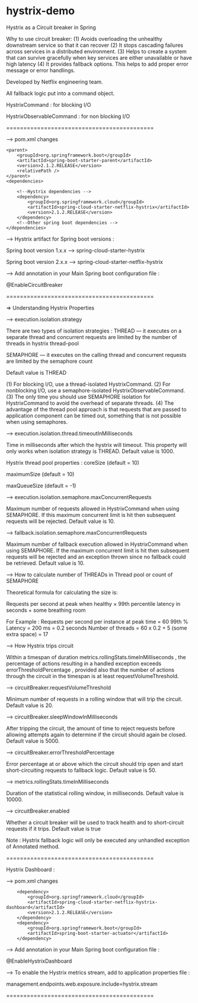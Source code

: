 # hystrix-demo

Hystrix as a Circuit breaker in Spring

Why to use circuit breaker:
(1) Avoids overloading the unhealthy downstream service so that it can recover
(2) It stops cascading failures across services in a distributed environment.
(3) Helps to create a system that can survive gracefully when key services are either unavailable or have high latency
(4) It provides fallback options. This helps to add proper error message or error handlings.

Developed by Netflix engineering team.

All fallback logic put into a command object.

HystrixCommand : for blocking I/O

HystrixObservableCommand : for non blocking I/O


===========================================


--> pom.xml changes

    <parent>
        <groupId>org.springframework.boot</groupId>
        <artifactId>spring-boot-starter-parent</artifactId>
        <version>2.1.2.RELEASE</version>
        <relativePath />
    </parent>
    <dependencies>

        <!--Hystrix dependencies -->
        <dependency>
            <groupId>org.springframework.cloud</groupId>
            <artifactId>spring-cloud-starter-netflix-hystrix</artifactId>
            <version>2.1.2.RELEASE</version>
        </dependency>
        <!--Other spring boot dependencies -->
    </dependencies>


--> Hystrix artifact for Spring boot versions :

Spring boot version 1.x.x --> spring-cloud-starter-hystrix

Spring boot version 2.x.x --> spring-cloud-starter-netflix-hystrix 


--> Add annotation in your Main Spring boot configuration file :

@EnableCircuitBreaker


===========================================


=> Understanding Hystrix Properties

--> execution.isolation.strategy

There are two types of isolation strategies :
THREAD — it executes on a separate thread and concurrent requests are limited by
        the number of threads in hystrix thread-pool
	
SEMAPHORE — it executes on the calling thread and concurrent requests are limited by the semaphore count

Default value is THREAD


(1) For blocking I/O, use a thread-isolated HystrixCommand.
(2) For nonblocking I/O, use a semaphore-isolated HystrixObservableCommand.
(3) The only time you should use SEMAPHORE isolation for HystrixCommand to avoid the overhead of separate threads.
(4) The advantage of the thread pool approach is that requests that are passed to application component can be timed out, something that is not possible when using semaphores.


--> execution.isolation.thread.timeoutInMilliseconds

Time in milliseconds after which the hystrix will timeout.
This property will only works when isolation strategy is THREAD.
Default value is 1000.


Hystrix thread pool properties :
coreSize              (default = 10)

maximumSize    (default = 10)

maxQueueSize   (default = -1)


--> execution.isolation.semaphore.maxConcurrentRequests

Maximum number of requests allowed in HystrixCommand when using SEMAPHORE.
If this maximum concurrent limit is hit then subsequent requests will be rejected.
Default value is 10.


--> fallback.isolation.semaphore.maxConcurrentRequests

Maximum number of fallback execution allowed in HystrixCommand when using SEMAPHORE.
If the maximum concurrent limit is hit then subsequent requests will be rejected and
   an exception thrown since no fallback could be retrieved.
Default value is 10.


--> How to calculate number of THREADs in Thread pool or count of SEMAPHORE

Theoretical formula for calculating the size is:

Requests per second at peak when healthy × 99th percentile latency in seconds + some breathing room

For Example :
Requests per second per instance at peak time = 60
99th % Latency = 200 ms = 0.2 seconds
Number of threads = 60 x 0.2 + 5 (some extra space) = 17


--> How Hystrix trips circuit

Within a timespan of duration metrics.rollingStats.timeInMilliseconds ,
the percentage of actions resulting in a handled exception exceeds errorThresholdPercentage ,
provided also that the number of actions through the circuit in the timespan is at least requestVolumeThreshold.


--> circuitBreaker.requestVolumeThreshold

Minimum number of requests in a rolling window that will trip the circuit.
Default value is 20.

--> circuitBreaker.sleepWindowInMilliseconds

After tripping the circuit, the amount of time to reject requests before allowing attempts again to determine if the circuit should again be closed.
Default value is 5000.


--> circuitBreaker.errorThresholdPercentage

Error percentage at or above which the circuit should trip open and start short-circuiting requests to fallback logic.
Default value is 50.


--> metrics.rollingStats.timeInMilliseconds

Duration of the statistical rolling window, in milliseconds.
Default value is 10000.

--> circuitBreaker.enabled

Whether a circuit breaker will be used to track health and to short-circuit requests if it trips.
Default value is true


Note : Hystrix fallback logic will only be executed any unhandled exception of Annotated method.


===========================================

Hystrix Dashboard :

--> pom.xml changes

        <dependency>
			<groupId>org.springframework.cloud</groupId>
			<artifactId>spring-cloud-starter-netflix-hystrix-dashboard</artifactId>
			<version>2.1.2.RELEASE</version>
		</dependency>
		<dependency>
			<groupId>org.springframework.boot</groupId>
			<artifactId>spring-boot-starter-actuator</artifactId>
		</dependency>


--> Add annotation in your Main Spring boot configuration file :

@EnableHystrixDashboard


--> To enable the Hystrix metrics stream, add to application properties file :

management.endpoints.web.exposure.include=hystrix.stream


===========================================
